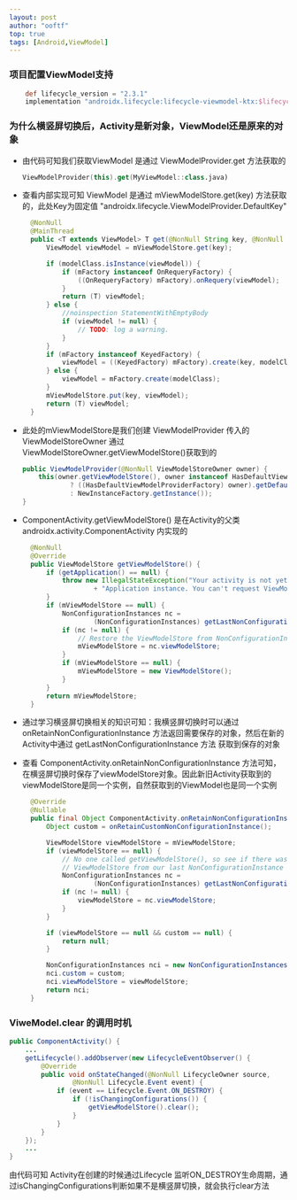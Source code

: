 ```yaml
---
layout: post
author: "ooftf"
top: true
tags: [Android,ViewModel]
---
```

### 项目配置ViewModel支持
```groovy
    def lifecycle_version = "2.3.1"
    implementation "androidx.lifecycle:lifecycle-viewmodel-ktx:$lifecycle_version"
```

### 为什么横竖屏切换后，Activity是新对象，ViewModel还是原来的对象
* 由代码可知我们获取ViewModel 是通过 ViewModelProvider.get 方法获取的
  ```kotlin
  ViewModelProvider(this).get(MyViewModel::class.java)
  ```
* 查看内部实现可知 ViewModel 是通过 mViewModelStore.get(key) 方法获取的，此处Key为固定值 "androidx.lifecycle.ViewModelProvider.DefaultKey"
  ```java
    @NonNull
    @MainThread
    public <T extends ViewModel> T get(@NonNull String key, @NonNull Class<T> modelClass) {
        ViewModel viewModel = mViewModelStore.get(key);

        if (modelClass.isInstance(viewModel)) {
            if (mFactory instanceof OnRequeryFactory) {
                ((OnRequeryFactory) mFactory).onRequery(viewModel);
            }
            return (T) viewModel;
        } else {
            //noinspection StatementWithEmptyBody
            if (viewModel != null) {
                // TODO: log a warning.
            }
        }
        if (mFactory instanceof KeyedFactory) {
            viewModel = ((KeyedFactory) mFactory).create(key, modelClass);
        } else {
            viewModel = mFactory.create(modelClass);
        }
        mViewModelStore.put(key, viewModel);
        return (T) viewModel;
    }
  ```
* 此处的mViewModelStore是我们创建 ViewModelProvider 传入的 ViewModelStoreOwner 通过 ViewModelStoreOwner.getViewModelStore()获取到的
  ```java
  public ViewModelProvider(@NonNull ViewModelStoreOwner owner) {
      this(owner.getViewModelStore(), owner instanceof HasDefaultViewModelProviderFactory
              ? ((HasDefaultViewModelProviderFactory) owner).getDefaultViewModelProviderFactory()
              : NewInstanceFactory.getInstance());
  }
  ```
* ComponentActivity.getViewModelStore() 是在Activity的父类 androidx.activity.ComponentActivity 内实现的
  ```java
    @NonNull
    @Override
    public ViewModelStore getViewModelStore() {
        if (getApplication() == null) {
            throw new IllegalStateException("Your activity is not yet attached to the "
                    + "Application instance. You can't request ViewModel before onCreate call.");
        }
        if (mViewModelStore == null) {
            NonConfigurationInstances nc =
                    (NonConfigurationInstances) getLastNonConfigurationInstance();
            if (nc != null) {
                // Restore the ViewModelStore from NonConfigurationInstances
                mViewModelStore = nc.viewModelStore;
            }
            if (mViewModelStore == null) {
                mViewModelStore = new ViewModelStore();
            }
        }
        return mViewModelStore;
    }
  ```
* 通过学习横竖屏切换相关的知识可知：我横竖屏切换时可以通过 onRetainNonConfigurationInstance 方法返回需要保存的对象，然后在新的Activity中通过 getLastNonConfigurationInstance 方法 获取到保存的对象  

* 查看 ComponentActivity.onRetainNonConfigurationInstance 方法可知，在横竖屏切换时保存了viewModelStore对象。因此新旧Activity获取到的viewModelStore是同一个实例，自然获取到的ViewModel也是同一个实例
  ```java
    @Override
    @Nullable
    public final Object ComponentActivity.onRetainNonConfigurationInstance() {
        Object custom = onRetainCustomNonConfigurationInstance();

        ViewModelStore viewModelStore = mViewModelStore;
        if (viewModelStore == null) {
            // No one called getViewModelStore(), so see if there was an existing
            // ViewModelStore from our last NonConfigurationInstance
            NonConfigurationInstances nc =
                    (NonConfigurationInstances) getLastNonConfigurationInstance();
            if (nc != null) {
                viewModelStore = nc.viewModelStore;
            }
        }

        if (viewModelStore == null && custom == null) {
            return null;
        }

        NonConfigurationInstances nci = new NonConfigurationInstances();
        nci.custom = custom;
        nci.viewModelStore = viewModelStore;
        return nci;
    }
  ``` 

### ViweModel.clear 的调用时机

```java
public ComponentActivity() {
    ...
    getLifecycle().addObserver(new LifecycleEventObserver() {
        @Override
        public void onStateChanged(@NonNull LifecycleOwner source,
                @NonNull Lifecycle.Event event) {
            if (event == Lifecycle.Event.ON_DESTROY) {
                if (!isChangingConfigurations()) {
                    getViewModelStore().clear();
                }
            }
        }
    });
    ...
}
```

由代码可知 Activity在创建的时候通过Lifecycle 监听ON_DESTROY生命周期，通过isChangingConfigurations判断如果不是横竖屏切换，就会执行clear方法
